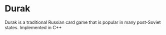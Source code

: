 # Durak
Durak is a traditional Russian card game that is popular in many post-Soviet states.
Implemented in C++
